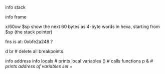 info stack

info frame

x/60xw $sp  show the next 60 bytes as 4-byte words in hexa, starting from $sp (the stack pointer)

fns is at: 0xbfe2a248 ?

d br    # delete all breakpoints

info address <symbol>
info locals # prints local variables
<function>(<args>) # calls functions
p &<var> # prints address of variables
set <var>=<value>

